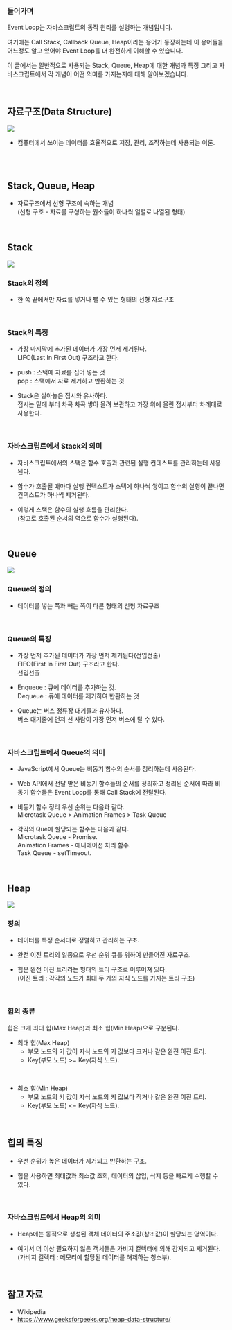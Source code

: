 ### 들어가며

Event Loop는 자바스크립트의 동작 원리를 설명하는 개념입니다.

여기에는 Call Stack, Callback Queue, Heap이라는 용어가 등장하는데 이 용어들을 어느정도 알고 있어야 Event Loop를 더 완전하게 이해할 수 있습니다.

이 글에서는 일반적으로 사용되는 Stack, Queue, Heap에 대한 개념과 특징 그리고 자바스크립트에서 각 개념이 어떤 의미를 가지는지에 대해 알아보겠습니다.

<br>

## 자료구조(Data Structure)

<img src="image/Data_Structure_Map.png"/>

<br>

- 컴퓨터에서 쓰이는 데이터를 효율적으로 저장, 관리, 조작하는데 사용되는 이론.

<br> <br>

## Stack, Queue, Heap

- 자료구조에서 선형 구조에 속하는 개념 <br>
  (선형 구조 - 자료를 구성하는 원소들이 하나씩 일렬로 나열된 형태)

<br>

## Stack

<img src="image/Stack.png"/>

<br>

### Stack의 정의

- 한 쪽 끝에서만 자료를 넣거나 뺄 수 있는 형태의 선형 자료구조

<br>

### Stack의 특징

- 가장 마지막에 추가된 데이터가 가장 먼저 제거된다. <br>
  LIFO(Last In First Out) 구조라고 한다.

- push : 스택에 자료를 집어 넣는 것 <br>
  pop : 스택에서 자료 제거하고 반환하는 것

- Stack은 쌓아놓은 접시와 유사하다. <br>
  접시는 밑에 부터 차곡 차곡 쌓아 올려 보관하고 가장 위에 올린 접시부터 차례대로 사용한다.

<br>

### 자바스크립트에서 Stack의 의미

- 자바스크립트에서의 스택은 함수 호출과 관련된 실행 컨테스트를 관리하는데 사용된다.

- 함수가 호출될 떄마다 실행 컨텍스트가 스택에 하나씩 쌓이고 함수의 실행이 끝나면 컨텍스트가 하나씩 제거된다.

- 이렇게 스택은 함수의 실행 흐름을 관리한다. <br>
  (참고로 호출된 순서의 역으로 함수가 실행된다).

<br>

## Queue

<img src="image/Queue.png"/>

<br>

### Queue의 정의

- 데이터를 넣는 쪽과 빼는 쪽이 다른 형태의 선형 자료구조

<br>

### Queue의 특징

- 가장 먼저 추가된 데이터가 가장 먼저 제거된다(선입선출) <br>
  FIFO(First In First Out) 구조라고 한다. <br>
  선입선출

- Enqueue : 큐에 데이터를 추가하는 것. <br>
  Dequeue : 큐에 데이터를 제거하여 반환하는 것

- Queue는 버스 정류장 대기줄과 유사하다. <br>
  버스 대기줄에 먼저 선 사람이 가장 먼저 버스에 탈 수 있다.

<br>

### 자바스크립트에서 Queue의 의미

- JavaScript에서 Queue는 비동기 함수의 순서를 정리하는데 사용된다.

- Web API에서 전달 받은 비동기 함수들의 순서를 정리하고 정리된 순서에 따라 비동기 함수들은 Event Loop를 통해 Call Stack에 전달된다.

- 비동기 함수 정리 우선 순위는 다음과 같다. <br>
  Microtask Queue > Animation Frames > Task Queue <br>

- 각각의 Que에 할당되는 함수는 다음과 같다. <br>
  Microtask Queue - Promise. <br>
  Animation Frames - 애니메이션 처리 함수. <br>
  Task Queue - setTimeout.

<br>

## Heap

<img src="image/Heap.png"/>

<br>

### 정의

- 데이터를 특정 순서대로 정렬하고 관리하는 구조.

- 완전 이진 트리의 일종으로 우선 순위 큐를 위하여 만들어진 자료구조.

- 힙은 완전 이진 트리라는 형태의 트리 구조로 이루어져 있다. <br>
  (이진 트리 : 각각의 노드가 최대 두 개의 자식 노드를 가지는 트리 구조)

<br>

### 힙의 종류

힙은 크게 최대 힙(Max Heap)과 최소 힙(Min Heap)으로 구분된다.

- 최대 힙(Max Heap)
  - 부모 노드의 키 값이 자식 노드의 키 값보다 크거나 같은 완전 이진 트리.
  - Key(부모 노드) >= Key(자식 노드).

<br>

- 최소 힙(Min Heap)
  - 부모 노드의 키 값이 자식 노드의 키 값보다 작거나 같은 완전 이진 트리.
  - Key(부모 노드) <= Key(자식 노드).

<br>

## 힙의 특징

- 우선 순위가 높은 데이터가 제거되고 반환하는 구조.

- 힙을 사용하면 최대값과 최소값 조회, 데이터의 삽입, 삭제 등을 빠르게 수행할 수 있다.

<br>

### 자바스크립트에서 Heap의 의미

- Heap에는 동적으로 생성된 객체 데이터의 주소값(참조값)이 할당되는 영역이다.

- 여기서 더 이상 필요하지 않은 객체들은 가비지 컬렉터에 의해 감지되고 제거된다.
  (가비지 컬렉터 : 메모리에 할당된 데이터를 해제하는 청소부).

<br>

## 참고 자료

- Wikipedia
- https://www.geeksforgeeks.org/heap-data-structure/

